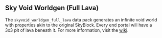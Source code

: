 ## Sky Void Worldgen (Full Lava)
The `skyvoid_worldgen_full_lava` data pack generates an infinite void world with properties akin to the original SkyBlock. Every end portal will have a 3x3 pit of lava beneath it. For more information, visit the [wiki](https://github.com/BluePsychoRanger/SkyBlock_Collection/wiki).
